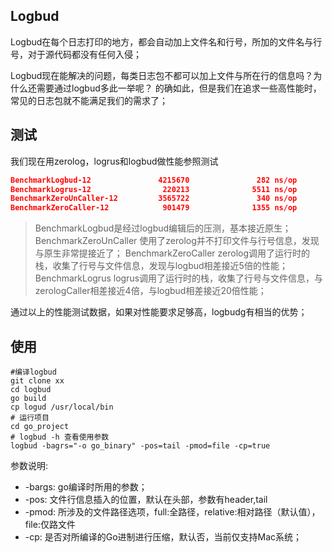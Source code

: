 ## Logbud

Logbud在每个日志打印的地方，都会自动加上文件名和行号，所加的文件名与行号，对于源代码都没有任何入侵；

Logbud现在能解决的问题，每类日志包不都可以加上文件与所在行的信息吗？为什么还需要通过logbud多此一举呢？
的确如此，但是我们在追求一些高性能时，常见的日志包就不能满足我们的需求了；

## 测试

我们现在用zerolog，logrus和logbud做性能参照测试

```json
BenchmarkLogbud-12               4215670               282 ns/op              64 B/op          1 allocs/op
BenchmarkLogrus-12                220213              5511 ns/op            1506 B/op         29 allocs/op
BenchmarkZeroUnCaller-12         3565722               340 ns/op              64 B/op          1 allocs/op
BenchmarkZeroCaller-12            901479              1355 ns/op             288 B/op          5 allocs/op
```

> BenchmarkLogbud是经过logbud编辑后的压测，基本接近原生；
> BenchmarkZeroUnCaller 使用了zerolog并不打印文件与行号信息，发现与原生非常提接近了；
> BenchmarkZeroCaller zerolog调用了运行时的栈，收集了行号与文件信息，发现与logbud相差接近5倍的性能；
> BenchmarkLogrus logrus调用了运行时的栈，收集了行号与文件信息，与zerologCaller相差接近4倍，与logbud相差接近20倍性能；

通过以上的性能测试数据，如果对性能要求足够高，logbudg有相当的优势；

## 使用

```shell
#编译logbud
git clone xx
cd logbud
go build
cp logud /usr/local/bin
# 运行项目
cd go_project
# logbud -h 查看使用参数
logbud -bagrs="-o go_binary" -pos=tail -pmod=file -cp=true
```

参数说明:
- -bargs: go编译时所用的参数；
- -pos: 文件行信息插入的位置，默认在头部，参数有header,tail
- -pmod: 所涉及的文件路径选项，full:全路径，relative:相对路径（默认值），file:仅路文件
- -cp: 是否对所编译的Go进制进行压缩，默认否，当前仅支持Mac系统；